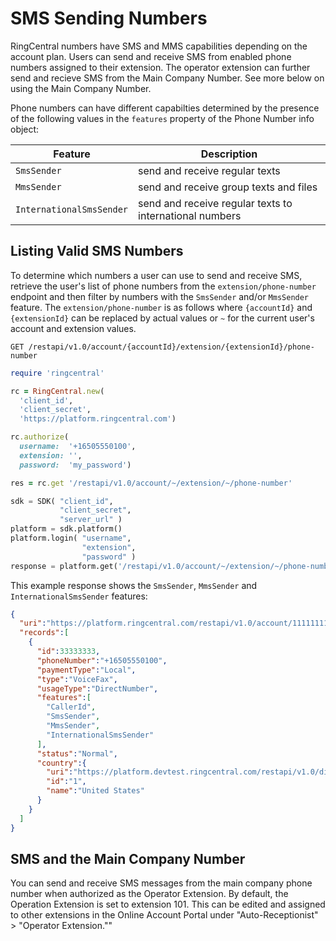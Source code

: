 # SMS Sending Numbers

RingCentral numbers have SMS and MMS capabilities depending on the account plan. Users can send and receive SMS from enabled phone numbers assigned to their extension. The operator extension can further send and recieve SMS from the Main Company Number. See more below on using the Main Company Number.

Phone numbers can have different capabilties determined by the presence of the following values in the `features` property of the Phone Number info object:

| Feature | Description |
|-|-|
| `SmsSender` | send and receive regular texts |
| `MmsSender` | send and receive group texts and files |
| `InternationalSmsSender` | send and receive regular texts to international numbers |

## Listing Valid SMS Numbers

To determine which numbers a user can use to send and receive SMS, retrieve the user's list of phone numbers from the `extension/phone-number` endpoint and then filter by numbers with the `SmsSender` and/or `MmsSender` feature. The `extension/phone-number` is as follows where `{accountId}` and `{extensionId}` can be replaced by actual values or `~` for the current user's account and extension values.

```HTTP tab=
GET /restapi/v1.0/account/{accountId}/extension/{extensionId}/phone-number
```

```Ruby tab=
require 'ringcentral'

rc = RingCentral.new(
  'client_id',
  'client_secret',
  'https://platform.ringcentral.com')

rc.authorize(
  username:  '+16505550100',
  extension: '',
  password:  'my_password')

res = rc.get '/restapi/v1.0/account/~/extension/~/phone-number'
```

```Python tab=
sdk = SDK( "client_id",
           "client_secret",
           "server_url" )
platform = sdk.platform()
platform.login( "username",
                "extension",
                "password" )
response = platform.get('/restapi/v1.0/account/~/extension/~/phone-number')
```

This example response shows the `SmsSender`, `MmsSender` and `InternationalSmsSender` features:

```json hl_lines="12 13 14",linenums="1"
{
  "uri":"https://platform.ringcentral.com/restapi/v1.0/account/11111111/extension/22222222/phone-number?page=1&perPage=100",
  "records":[
    {
      "id":33333333,
      "phoneNumber":"+16505550100",
      "paymentType":"Local",
      "type":"VoiceFax",
      "usageType":"DirectNumber",
      "features":[
        "CallerId",
        "SmsSender",
        "MmsSender",
        "InternationalSmsSender"
      ],
      "status":"Normal",
      "country":{
        "uri":"https://platform.devtest.ringcentral.com/restapi/v1.0/dictionary/country/1",
        "id":"1",
        "name":"United States"
      }
    }
  ]
}
```

## SMS and the Main Company Number

You can send and receive SMS messages from the main company phone number when authorized as the Operator Extension. By default, the Operation Extension is set to extension 101. This can be edited and assigned to other extensions in the Online Account Portal under "Auto-Receptionist" > "Operator Extension.""
